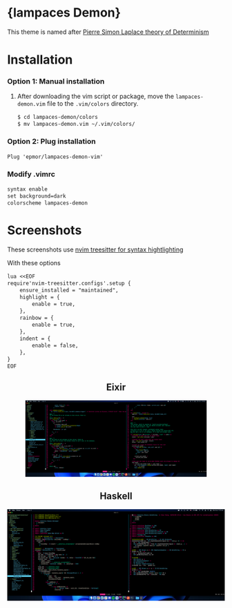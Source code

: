 # {lampaces Demon}
This theme is named after <a href="https://en.wikipedia.org/wiki/Laplace%27s_demon">Pierre Simon Laplace theory of Determinism</a>

# Installation

### Option 1: Manual installation

1.  After downloading the vim script or package, move the
    `lampaces-demon.vim` file to the `.vim/colors` directory.

        $ cd lampaces-demon/colors
        $ mv lampaces-demon.vim ~/.vim/colors/

### Option 2: Plug installation

```vimscript 
Plug 'epmor/lampaces-demon-vim'
```

### Modify .vimrc

```vimscript
syntax enable
set background=dark
colorscheme lampaces-demon
```
# Screenshots
These screenshots use <a href="https://github.com/nvim-treesitter/nvim-treesitter">nvim treesitter for syntax hightlighting</a>

With these options

```vimscript
lua <<EOF
require'nvim-treesitter.configs'.setup {
    ensure_installed = "maintained",
    highlight = {
        enable = true,
    },
    rainbow = {
        enable = true,
    },
    indent = {
        enable = false,
    },
}
EOF
```

<div align="center">
  <h2>Eixir</h2>
  <img src="./screenshots/elixir.png" width="420px;">
  <h2>Haskell</h2>
  <img src="./screenshots/haskell.png">
</div>
